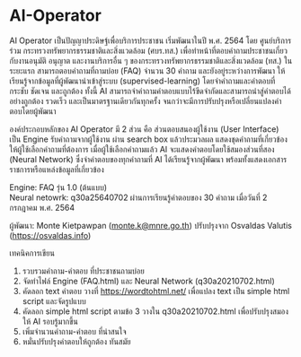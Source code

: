 # AI-Operator
AI Operator เป็นปัญญาประดิษฐ์เพื่อบริการประชาชน เริ่มพัฒนาในปี พ.ศ. 2564 โดย ศูนย์บริการร่วม กระทรวงทรัพยากรธรรมชาติและสิ่งแวดล้อม (ศบร.ทส.) เพื่อทำหน้าที่ตอบคำถามประชาชนเกี่ยวกับงานอนุมัติ อนุญาต และงานบริการอื่น ๆ ของกระทรวงทรัพยากรธรรมชาติและสิ่งแวดล้อม (ทส.) ในระยะแรก สามารถตอบคำถามที่ถามบ่อย (FAQ) จำนวน 30 คำถาม และยังอยู่ระหว่างการพัฒนา ให้เรียนรู้จากข้อมูลที่ผู้พัฒนานำเข้าสู่ระบบ (supervised-learning) โดยจำคำถามและคำตอบที่กระชับ ชัดเจน และถูกต้อง ทั้งนี้ AI สามารถจำคำถามคำตอบแบบไร้ขีดจำกัดและสามารถนำสู่คำตอบได้อย่างถูกต้อง รวดเร็ว และเป็นมาตรฐานเดียวกันทุกครั้ง จนกว่าจะมีการปรับปรุงหรือเปลี่ยนแปลงคำตอบโดยผู้พัฒนา

องค์ประกอบหลักของ AI Operator มี 2 ส่วน คือ ส่วนตอบสนองผู้ใช้งาน (User Interface) เป็น Engine รับคำถามจากผู้ใช้งาน ผ่าน search box แล้วประมวลผล แสดงชุดคำถามที่เกี่ยวข้อง ให้ผู้ใช้เลือกคำถามที่ต้องการ เมื่อผู้ใช้เลือกคำถามแล้ว AI จะแสดงคำตอบโดยใช้สมองส่วนที่สอง (Neural Network) ซึ่งจำคำตอบของทุกคำถามที่ AI ได้เรียนรู้จากผู้พัฒนา พร้อมทั้งแสดงเอกสารราชการหรือแหล่งข้อมูลที่เกี่ยวข้อง   

Engine: FAQ รุ่น 1.0 (ต้นแบบ)  
Neural netowrk: q30a25640702 ผ่านการเรียนรู้คำตอบของ 30 คำถาม เมื่อวันที่ 2 กรกฎาคม พ.ศ. 2564 

ผู้พัฒนา: Monte Kietpawpan (monte.k@mnre.go.th) ปรับปรุงจาก Osvaldas Valutis (https://osvaldas.info)

เทคนิคการเขียน
1. รวบรวมคำถาม-คำตอบ ที่ประชาชนถามบ่อย
2. จัดทำไฟล์ Engine (FAQ.html) และ Neural Network (q30a20210702.html) 
3. คัดลอก text คำตอบ วางที่ https://wordtohtml.net/ เพื่อแปลง text เป็น simple html script และจัดรูปแบบ
4. คัดลอก simple html script ตามข้อ 3 วางใน q30a20210702.html เพื่อปรับปรุงสมองให้ AI รอบรู้มากขึ้น
5. เพิ่มจำนวนคำถาม-คำตอบ ที่น่าสนใจ
6. หมั่นปรับปรุงคำตอบให้ถูกต้อง ทันสมัย
